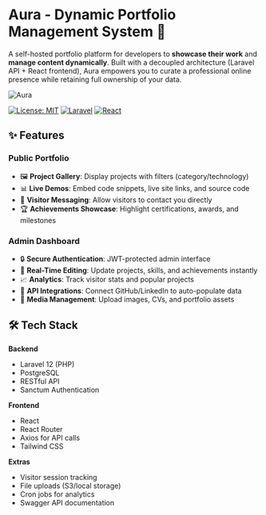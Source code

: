 # Aura - Dynamic Portfolio Management System 🚀

A self-hosted portfolio platform for developers to **showcase their work** and **manage content dynamically**. Built with a decoupled architecture (Laravel API + React frontend), Aura empowers you to curate a professional online presence while retaining full ownership of your data.

![Aura](https://static.wikia.nocookie.net/22d4d8d3-4c43-41a1-bedb-dbb5c1773960)

[![License: MIT](https://img.shields.io/badge/License-MIT-blue.svg)](https://opensource.org/licenses/MIT)
[![Laravel](https://img.shields.io/badge/Laravel-FF2D20?style=flat&logo=laravel&logoColor=white)](https://laravel.com)
[![React](https://img.shields.io/badge/React-61DAFB?style=flat&logo=react&logoColor=black)](https://reactjs.org)

## ✨ Features

### Public Portfolio
- 🖼️ **Project Gallery**: Display projects with filters (category/technology)
- 📊 **Live Demos**: Embed code snippets, live site links, and source code
- 📨 **Visitor Messaging**: Allow visitors to contact you directly
- 🏆 **Achievements Showcase**: Highlight certifications, awards, and milestones

### Admin Dashboard
- 🔒 **Secure Authentication**: JWT-protected admin interface
- 📝 **Real-Time Editing**: Update projects, skills, and achievements instantly
- 📈 **Analytics**: Track visitor stats and popular projects
- 🤖 **API Integrations**: Connect GitHub/LinkedIn to auto-populate data
- 📁 **Media Management**: Upload images, CVs, and portfolio assets

## 🛠️ Tech Stack

**Backend**  
- Laravel 12 (PHP)  
- PostgreSQL
- RESTful API  
- Sanctum Authentication  

**Frontend**  
- React 
- React Router  
- Axios for API calls  
- Tailwind CSS

**Extras**  
- Visitor session tracking  
- File uploads (S3/local storage)  
- Cron jobs for analytics  
- Swagger API documentation
